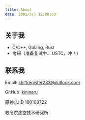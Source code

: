 ```yaml
---
title: About
date: 2001/5/5 12:00:00
---
```

## 关于我

- C/C++, Golang, Rust
- 考研（准备复试中... USTC，冲！）

## 联系我

Email: shiftregister233@outlook.com

GitHub: [kininaru](https://github.com/kininaru)

原神: UID 100108722

教令院虚空技术研究所
